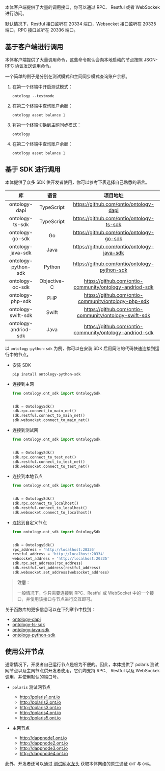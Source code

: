 
本体客户端提供了大量的调用接口，你可以通过 RPC、 Restful 或者 WebSockek 进行访问。

默认情况下，Restful 接口监听在 20334 端口，Websocket 接口监听在 20335 端口，RPC 接口监听在 20336 端口。

## 基于客户端进行调用

本体客户端提供了大量调用命令，这些命令默认会向本地启动的节点按照 JSON-RPC 协议发送调用命令。

一个简单的例子是分别在测试模式和主网同步模式查询账户余额。

1. 在第一个终端中开启测试模式：

   ```shell
   ontology --testmode
   ```

2. 在第二个终端中查询账户余额：

   ```shell
   ontology asset balance 1
   ```

3. 将第一个终端切换到主网同步模式：

   ```shell
   ontology
   ```

4. 在第二个终端中查询账户余额：

   ```shell
   ontology asset balance 1
   ```

## 基于 SDK 进行调用

本体提供了众多 SDK 供开发者使用，你可以参考下表选择自己熟悉的语言。

|          库          |    语言     |                        项目地址                         |
| :------------------: | :---------: | :-----------------------------------------------------: |
|    ontology-dapi     | TypeScript  |         https://github.com/ontio/ontology-dapi          |
|   ontology-ts-sdk    | TypeScript  |        https://github.com/ontio/ontology-ts-sdk         |
|   ontology-go-sdk    |     Go      |        https://github.com/ontio/ontology-go-sdk         |
|  ontology-java-sdk   |    Java     |       https://github.com/ontio/ontology-java-sdk        |
| ontology-python-sdk  |   Python    |      https://github.com/ontio/ontology-python-sdk       |
|   ontology-oc-sdk    | Objective-C | https://github.com/ontio-community/ontology-andriod-sdk |
|   ontology-php-sdk   |     PHP     |   https://github.com/ontio-community/ontology-php-sdk   |
|  ontology-swift-sdk  |    Swift    |  https://github.com/ontio-community/ontology-swift-sdk  |
| ontology-andriod-sdk |    Java     | https://github.com/ontio-community/ontology-andriod-sdk |

以 `ontology-python-sdk` 为例，你可以在安装 SDK 后用简洁的代码快速连接到运行中的节点。

- 安装 SDK

  ```shell
  pip install ontology-python-sdk
  ```

- 连接到主网

  ```python
  from ontology.ont_sdk import OntologySdk
  
  
  sdk = OntologySdk()
  sdk.rpc.connect_to_main_net()
  sdk.restful.connect_to_main_net()
  sdk.websocket.connect_to_main_net()
  ```

- 连接到测试网

  ```python
  from ontology.ont_sdk import OntologySdk
  
  
  sdk = OntologySdk()
  sdk.rpc.connect_to_test_net()
  sdk.restful.connect_to_test_net()
  sdk.websocket.connect_to_test_net()
  ```

- 连接到本地节点

  ```python
  from ontology.ont_sdk import OntologySdk
  
  
  sdk = OntologySdk()
  sdk.rpc.connect_to_localhost()
  sdk.restful.connect_to_localhost()
  sdk.websocket.connect_to_localhost()
  ```

- 连接到自定义节点

  ```python
  from ontology.ont_sdk import OntologySdk
  
  
  sdk = OntologySdk()
  rpc_address = 'http://localhost:20336'
  restful_address = 'http://localhost:20334'
  websocket_address = 'http://localhost:20335'
  sdk.rpc.set_address(rpc_address)
  sdk.restful.set_address(restful_address)
  sdk.websocket.set_address(websocket_address)
  ```

> **注意**：
>
> 一般情况下，你只需要连接到 RPC、Restful 或 WebSocket 中的一个接口，并使用该接口与节点进行交互即可。

关于函数库的更多信息可以在下列章节中找到：

- [ontology-dapi](docs-cn/SDKs/ontology-dapi.md)
- [ontology-ts-sdk](docs-cn/SDKs/ts-sdk.md)
- [ontology-java-sdk](docs-cn/SDKs/java-sdk.md)
- [ontology-python-sdk](docs-cn/SDKs/python-sdk.md)

## 使用公开节点

通常情况下，开发者自己运行节点是极为不便的。因此，本体提供了 polaris 测试网节点以及主网节点供开发者使用，它们均支持 RPC、 Restful 以及 WebSockek 调用，并使用默认的端口号。

- `polaris` 测试网节点
  - http://polaris1.ont.io
  - http://polaris2.ont.io
  - http://polaris3.ont.io
  - http://polaris4.ont.io
  - http://polaris5.ont.io

- 主网节点
  - http://dappnode1.ont.io
  - http://dappnode2.ont.io
  - http://dappnode3.ont.io
  - http://dappnode4.ont.io

此外，开发者还可以通过 [测试网水龙头](https://developer.ont.io/applyOng) 获取本体网络的原生通证 `ONT` 与 `ONG`。
